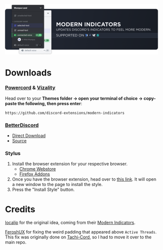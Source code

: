 <img src="./assets/banner.png">

# Downloads
### **[Powercord](https://powercord.dev/) & [Vizality](https://vizality.com/)**
Head over to your **Themes folder -> open your terminal of choice -> copy-paste the following, then press enter**:
```
https://github.com/discord-extensions/modern-indicators
```

### **[BetterDiscord](https://betterdiscord.app/)**
<!-- - [Website Page](https://betterdiscord.app/theme/Modern%20Channel%20Indicators) -->
- [Direct Download](https://github.com/discord-extensions/modern-indicators/releases/download/betterdiscord/modern-indicators.theme.css)
- [Source](https://discord-extensions.github.io/modern-indicators/src/source.css)

### **Stylus**
1. Install the browser extension for your respective browser.
    - [Chrome Webstore](https://chrome.google.com/webstore/detail/stylus/clngdbkpkpeebahjckkjfobafhncgmne)
    - [Firefox Addons](https://addons.mozilla.org/en-US/firefox/addon/styl-us/)
2. Once you have the browser extension, head over to [this link](https://github.com/discord-extensions/modern-indicators/raw/main/clients/stylus/modern-indicators.user.css). It will open a new window to the page to install the style.
3. Press the "Install Style" button.

# Credits
[localip](https://github.com/localip) for the original idea, coming from their [Modern Indicators](https://github.com/discord-modifications/modern-indicators).

[FeroshUX](https://github.com/FeroshUX) for fixing the weird padding that appeared above `Active Threads`. This fix was originally done on [Tachi-Cord](https://github.com/LuckFire/tachi-cord), so I had to move it over to the main repo.